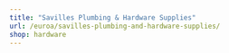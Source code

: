 ```yaml
---
title: "Savilles Plumbing & Hardware Supplies"
url: /euroa/savilles-plumbing-and-hardware-supplies/
shop: hardware
---
```

